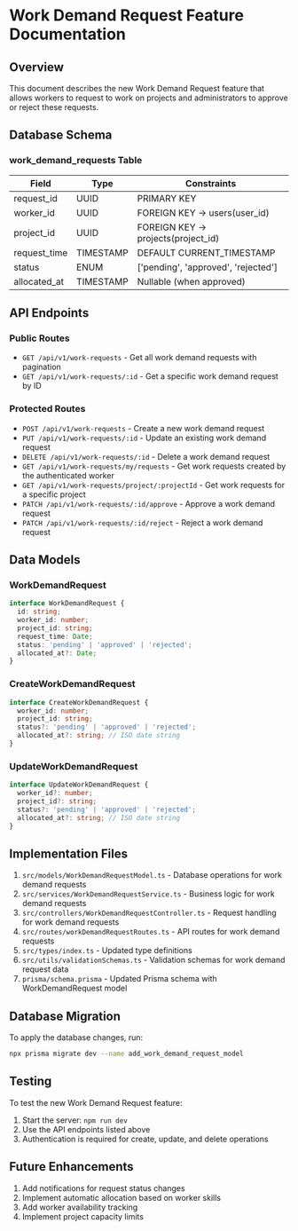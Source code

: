 # Work Demand Request Feature Documentation

## Overview
This document describes the new Work Demand Request feature that allows workers to request to work on projects and administrators to approve or reject these requests.

## Database Schema

### work_demand_requests Table
| Field         | Type      | Constraints                          |
| ------------- | --------- | ------------------------------------ |
| request_id    | UUID      | PRIMARY KEY                          |
| worker_id     | UUID      | FOREIGN KEY → users(user_id)         |
| project_id    | UUID      | FOREIGN KEY → projects(project_id)   |
| request_time  | TIMESTAMP | DEFAULT CURRENT_TIMESTAMP            |
| status        | ENUM      | ['pending', 'approved', 'rejected']  |
| allocated_at  | TIMESTAMP | Nullable (when approved)             |

## API Endpoints

### Public Routes
- `GET /api/v1/work-requests` - Get all work demand requests with pagination
- `GET /api/v1/work-requests/:id` - Get a specific work demand request by ID

### Protected Routes
- `POST /api/v1/work-requests` - Create a new work demand request
- `PUT /api/v1/work-requests/:id` - Update an existing work demand request
- `DELETE /api/v1/work-requests/:id` - Delete a work demand request
- `GET /api/v1/work-requests/my/requests` - Get work requests created by the authenticated worker
- `GET /api/v1/work-requests/project/:projectId` - Get work requests for a specific project
- `PATCH /api/v1/work-requests/:id/approve` - Approve a work demand request
- `PATCH /api/v1/work-requests/:id/reject` - Reject a work demand request

## Data Models

### WorkDemandRequest
```typescript
interface WorkDemandRequest {
  id: string;
  worker_id: number;
  project_id: string;
  request_time: Date;
  status: 'pending' | 'approved' | 'rejected';
  allocated_at?: Date;
}
```

### CreateWorkDemandRequest
```typescript
interface CreateWorkDemandRequest {
  worker_id: number;
  project_id: string;
  status?: 'pending' | 'approved' | 'rejected';
  allocated_at?: string; // ISO date string
}
```

### UpdateWorkDemandRequest
```typescript
interface UpdateWorkDemandRequest {
  worker_id?: number;
  project_id?: string;
  status?: 'pending' | 'approved' | 'rejected';
  allocated_at?: string; // ISO date string
}
```

## Implementation Files

1. `src/models/WorkDemandRequestModel.ts` - Database operations for work demand requests
2. `src/services/WorkDemandRequestService.ts` - Business logic for work demand requests
3. `src/controllers/WorkDemandRequestController.ts` - Request handling for work demand requests
4. `src/routes/workDemandRequestRoutes.ts` - API routes for work demand requests
5. `src/types/index.ts` - Updated type definitions
6. `src/utils/validationSchemas.ts` - Validation schemas for work demand request data
7. `prisma/schema.prisma` - Updated Prisma schema with WorkDemandRequest model

## Database Migration

To apply the database changes, run:
```bash
npx prisma migrate dev --name add_work_demand_request_model
```

## Testing

To test the new Work Demand Request feature:

1. Start the server: `npm run dev`
2. Use the API endpoints listed above
3. Authentication is required for create, update, and delete operations

## Future Enhancements

1. Add notifications for request status changes
2. Implement automatic allocation based on worker skills
3. Add worker availability tracking
4. Implement project capacity limits